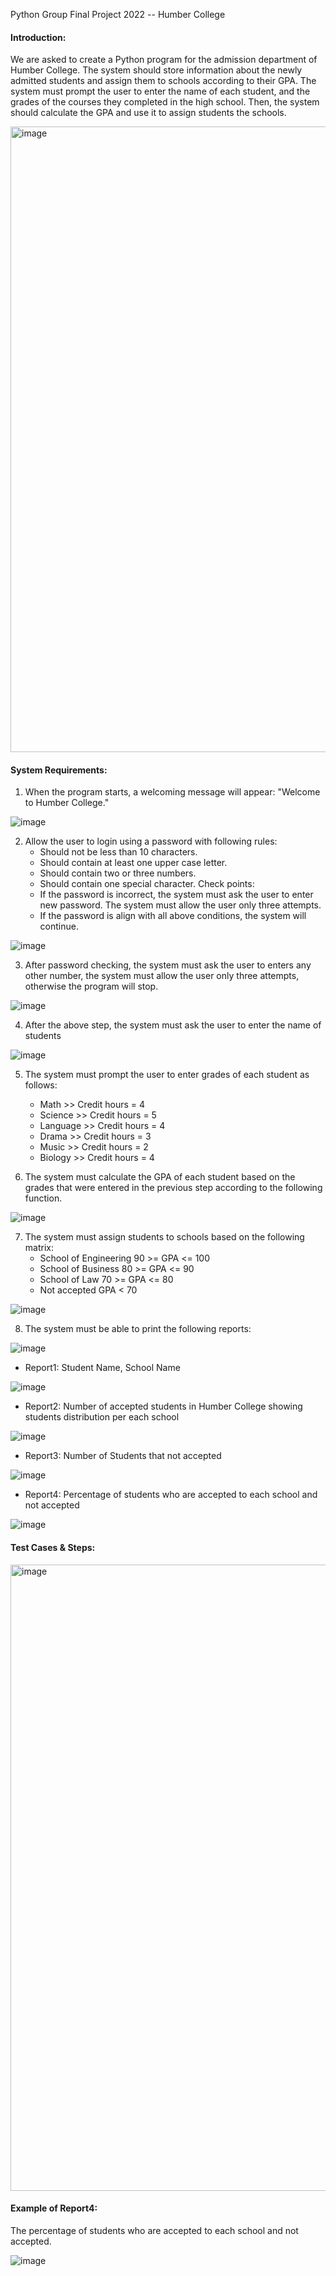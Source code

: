 Python Group Final Project 2022 -- Humber College

#### Introduction:
We are asked to create a Python program for the admission department of Humber College. The system should store information about the newly admitted students and assign them to schools according to their GPA. The system must prompt the user to enter the name of each student, and the grades of the courses they completed in the high school. Then, the system should calculate the GPA and use it to assign students the schools.

<img width="1001" alt="image" src="https://github.com/vcmeghan/Python-Admission-Program/assets/100189862/b090be25-200b-46d6-a258-1572f4fd895b">


#### System Requirements:
1) When the program starts, a welcoming message will appear: "Welcome to Humber College."

![image](https://github.com/vcmeghan/Python-Admission-Program/assets/100189862/5e074fd5-1eed-4365-b376-27f5129ad4c4)

2) Allow the user to login using a password with following rules:
    + Should not be less than 10 characters.
    + Should contain at least one upper case letter.
    + Should contain two or three numbers.
    + Should contain one special character.
    Check points:
    + If the password is incorrect, the system must ask the user to enter new password. The system must allow the user only three attempts.
    + If the password is align with all above conditions, the system will continue.

![image](https://github.com/vcmeghan/Python-Admission-Program/assets/100189862/0bc50fc4-4a06-4366-ad7c-04b646ded9f0)

3) After password checking, the system must ask the user to enters any other number, the system must allow the user only three attempts, otherwise the program will stop.

![image](https://github.com/vcmeghan/Python-Admission-Program/assets/100189862/8c5249d5-7048-4fbe-82c8-21f606c28f9c)

4) After the above step, the system must ask the user to enter the name of students

![image](https://github.com/vcmeghan/Python-Admission-Program/assets/100189862/ec83e295-cf37-4307-b202-7627624997d3)

5) The system must prompt the user to enter grades of each student as follows:
    + Math         >> Credit hours = 4
    + Science      >> Credit hours = 5
    + Language     >> Credit hours = 4
    + Drama        >> Credit hours = 3
    + Music        >> Credit hours = 2
    + Biology      >> Credit hours = 4

6) The system must calculate the GPA of each student based on the grades that were entered in the previous step according to the following function.

![image](https://github.com/vcmeghan/Python-Admission-Program/assets/100189862/9a521c47-dc7d-4520-a881-34317fc6c2f4)

7) The system must assign students to schools based on the following matrix:
    + School of Engineering    90 >= GPA <= 100
    + School of Business       80 >= GPA <= 90
    + School of Law            70 >= GPA <= 80
    + Not accepted             GPA < 70

![image](https://github.com/vcmeghan/Python-Admission-Program/assets/100189862/d73a27b7-3f77-4767-bec9-e7f889d1af12)

8) The system must be able to print the following reports:

![image](https://github.com/vcmeghan/Python-Admission-Program/assets/100189862/ab9d5ec1-000e-4975-9587-c6b0cd0dd3f2)

+ Report1: Student Name, School Name

![image](https://github.com/vcmeghan/Python-Admission-Program/assets/100189862/eba800dc-f7db-447b-a75e-264bc957c115)

+ Report2: Number of accepted students in Humber College showing students distribution per each school

![image](https://github.com/vcmeghan/Python-Admission-Program/assets/100189862/16280d46-f0d7-4bc3-b3c2-0037d57199fd)

+ Report3: Number of Students that not accepted

![image](https://github.com/vcmeghan/Python-Admission-Program/assets/100189862/832053b0-2015-4804-9c97-291a34da839d)

+ Report4: Percentage of students who are accepted to each school and not accepted

![image](https://github.com/vcmeghan/Python-Admission-Program/assets/100189862/1c806298-ca24-4005-abc9-5e9060f20b01)


#### Test Cases & Steps:

<img width="1002" alt="image" src="https://github.com/vcmeghan/Python-Admission-Program/assets/100189862/3f1a7fb0-ea2b-4c0e-8f3d-59ce2a285377">


#### Example of Report4: 
The percentage of students who are accepted to each school and not accepted.

![image](https://github.com/vcmeghan/Python-Admission-Program/assets/100189862/e89fd96c-50b3-4cee-8977-da2f0b6238a5)

